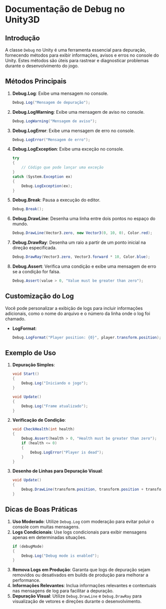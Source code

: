 
# Documentação de Debug no Unity3D

## Introdução

A classe `Debug` no Unity é uma ferramenta essencial para depuração, fornecendo métodos para exibir informações, avisos e erros no console do Unity. Estes métodos são úteis para rastrear e diagnosticar problemas durante o desenvolvimento do jogo.

## Métodos Principais

1. **Debug.Log**: Exibe uma mensagem no console.
   ```csharp
   Debug.Log("Mensagem de depuração");
   ```

2. **Debug.LogWarning**: Exibe uma mensagem de aviso no console.
   ```csharp
   Debug.LogWarning("Mensagem de aviso");
   ```

3. **Debug.LogError**: Exibe uma mensagem de erro no console.
   ```csharp
   Debug.LogError("Mensagem de erro");
   ```

4. **Debug.LogException**: Exibe uma exceção no console.
   ```csharp
   try
   {
       // Código que pode lançar uma exceção
   }
   catch (System.Exception ex)
   {
       Debug.LogException(ex);
   }
   ```

5. **Debug.Break**: Pausa a execução do editor.
   ```csharp
   Debug.Break();
   ```

6. **Debug.DrawLine**: Desenha uma linha entre dois pontos no espaço do mundo.
   ```csharp
   Debug.DrawLine(Vector3.zero, new Vector3(0, 10, 0), Color.red);
   ```

7. **Debug.DrawRay**: Desenha um raio a partir de um ponto inicial na direção especificada.
   ```csharp
   Debug.DrawRay(Vector3.zero, Vector3.forward * 10, Color.blue);
   ```

8. **Debug.Assert**: Verifica uma condição e exibe uma mensagem de erro se a condição for falsa.
   ```csharp
   Debug.Assert(value > 0, "Value must be greater than zero");
   ```

## Customização do Log

Você pode personalizar a exibição de logs para incluir informações adicionais, como o nome do arquivo e o número da linha onde o log foi chamado.

- **LogFormat**:
  ```csharp
  Debug.LogFormat("Player position: {0}", player.transform.position);
  ```

## Exemplo de Uso

1. **Depuração Simples**:
   ```csharp
   void Start()
   {
       Debug.Log("Iniciando o jogo");
   }

   void Update()
   {
       Debug.Log("Frame atualizado");
   }
   ```

2. **Verificação de Condição**:
   ```csharp
   void CheckHealth(int health)
   {
       Debug.Assert(health > 0, "Health must be greater than zero");
       if (health <= 0)
       {
           Debug.LogError("Player is dead");
       }
   }
   ```

3. **Desenho de Linhas para Depuração Visual**:
   ```csharp
   void Update()
   {
       Debug.DrawLine(transform.position, transform.position + transform.forward * 10, Color.green);
   }
   ```

## Dicas de Boas Práticas

1. **Uso Moderado**: Utilize `Debug.Log` com moderação para evitar poluir o console com muitas mensagens.
2. **Logs Condicionais**: Use logs condicionais para exibir mensagens apenas em determinadas situações.
   ```csharp
   if (debugMode)
   {
       Debug.Log("Debug mode is enabled");
   }
   ```
3. **Remova Logs em Produção**: Garanta que logs de depuração sejam removidos ou desativados em builds de produção para melhorar a performance.
4. **Informações Relevantes**: Inclua informações relevantes e contextuais nas mensagens de log para facilitar a depuração.
5. **Depuração Visual**: Utilize `Debug.DrawLine` e `Debug.DrawRay` para visualização de vetores e direções durante o desenvolvimento.
